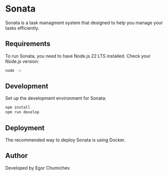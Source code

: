 # Sonata

Sonata is a task managment system that designed to help you manage your tasks efficiently.

## Requirements

To run Sonata, you need to have Node.js 22 LTS installed. Check your Node.js version:

```bash
node -v
```

## Development

Set up the development environment for Sonata:

```bash
npm install
npm run develop
```

## Deployment

The recommended way to deploy Sonata is using Docker.

## Author

Developed by Egor Chumichev.
